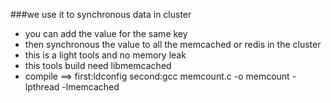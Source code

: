 ###we use it to synchronous data in cluster  

* you can add the value for the same key
* then synchronous the value to all the memcached or redis in the cluster
* this is a light tools and no memory leak 
* this tools build need libmemcached
* compile ==> first:ldconfig  second:gcc memcount.c -o memcount -lpthread -lmemcached

